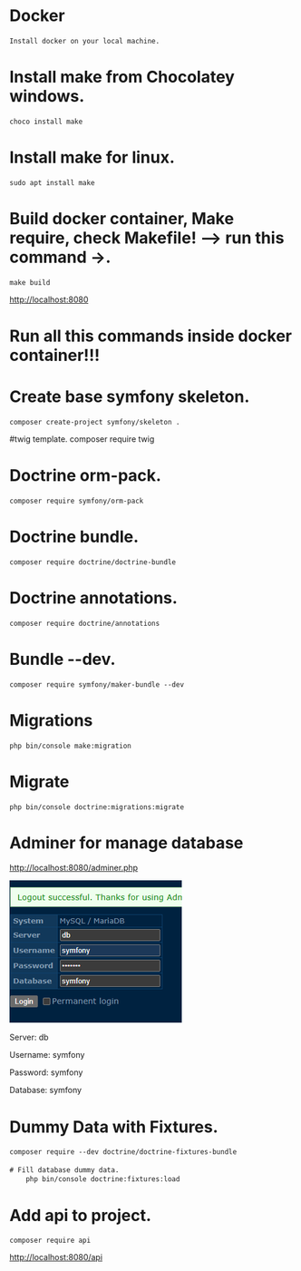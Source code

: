 # Docker
    Install docker on your local machine.

# Install make from Chocolatey windows. 
    choco install make
    
# Install make for linux.
    sudo apt install make

# Build docker container, Make require, check Makefile! --> run this command ->.
    make build

[http://localhost:8080](http://localhost:8080)

# Run  all this commands inside docker container!!!
    
# Create base symfony skeleton.
    composer create-project symfony/skeleton .
    
#twig template.
    composer require twig
    
# Doctrine orm-pack.
    composer require symfony/orm-pack

# Doctrine bundle.
    composer require doctrine/doctrine-bundle
# Doctrine annotations.    
    composer require doctrine/annotations
# Bundle --dev.    
    composer require symfony/maker-bundle --dev


# Migrations
    php bin/console make:migration

# Migrate 
    php bin/console doctrine:migrations:migrate

# Adminer for manage database
[http://localhost:8080/adminer.php](http://localhost:8080/adminer.php)

![db-login](image.png)

Server: db

Username: symfony

Password: symfony

Database: symfony

# Dummy Data with Fixtures.
    composer require --dev doctrine/doctrine-fixtures-bundle

    # Fill database dummy data.
        php bin/console doctrine:fixtures:load

# Add api to project.
    composer require api

[http://localhost:8080/api](http://localhost:8080/api)

